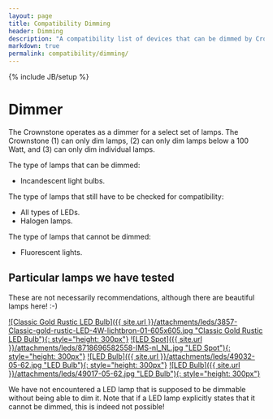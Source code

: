 ```yaml
---
layout: page
title: Compatibility Dimming
header: Dimming
description: "A compatibility list of devices that can be dimmed by Crownstones"
markdown: true
permalink: compatibility/dimming/
---
```

{% include JB/setup %}

# Dimmer

The Crownstone operates as a dimmer for a select set of lamps. The Crownstone (1) can only dim lamps, (2) can only dim lamps below a 100 Watt, and (3) can only dim individual lamps.

The type of lamps that can be dimmed:

* Incandescent light bulbs.

The type of lamps that still have to be checked for compatibility:

* All types of LEDs.
* Halogen lamps.

The type of lamps that cannot be dimmed:

* Fluorescent lights.

## Particular lamps we have tested 

These are not necessarily recommendations, although there are beautiful lamps here! :-)

[![Classic Gold Rustic LED Bulb]({{ site.url }}/attachments/leds/3857-Classic-gold-rustic-LED-4W-lichtbron-01-605x605.jpg "Classic Gold Rustic LED Bulb"){: style="height: 300px"}](https://www.nostalux.nl/Buitenverlichting/lichtbronnen/lamp-edison-led-3857.html)
[![LED Spot]({{ site.url }}/attachments/leds/8718696582558-IMS-nl_NL.jpg "LED Spot"){: style="height: 300px"}](https://www.philips.nl/c-p/8718696582558/led-spot-dimbaar)
[![LED Bulb]({{ site.url }}/attachments/leds/49032-05-62.jpg "LED Bulb"){: style="height: 300px"}](http://www.lucide.be/nl/productinformatie/p/49032-05-62/lamp/led-bulb)
[![LED Bulb]({{ site.url }}/attachments/leds/49017-05-62.jpg "LED Bulb"){: style="height: 300px"}](http://www.lucide.be/nl/productinformatie/p/49017-05-62/lamp/led-bulb)

We have not encountered a LED lamp that is supposed to be dimmable without being able to dim it. Note that if a LED lamp explicitly states that it cannot be dimmed, this is indeed not possible!
